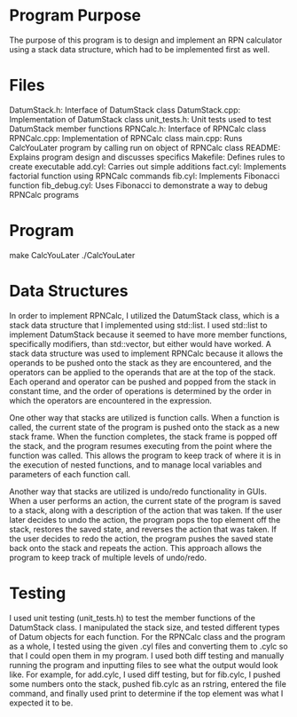 # Program Purpose
The purpose of this program is to design and implement an RPN calculator
using a stack data structure, which had to be implemented first as well.

# Files
DatumStack.h: Interface of DatumStack class
DatumStack.cpp: Implementation of DatumStack class
unit_tests.h: Unit tests used to test DatumStack member functions
RPNCalc.h: Interface of RPNCalc class
RPNCalc.cpp: Implementation of RPNCalc class
main.cpp: Runs CalcYouLater program by calling run on object of RPNCalc class
README: Explains program design and discusses specifics
Makefile: Defines rules to create executable
add.cyl: Carries out simple additions
fact.cyl: Implements factorial function using RPNCalc commands
fib.cyl: Implements Fibonacci function
fib_debug.cyl: Uses Fibonacci to demonstrate a way to debug RPNCalc programs

# Program
  make CalcYouLater
  ./CalcYouLater

# Data Structures
In order to implement RPNCalc, I utilized the DatumStack class, which is a
stack data structure that I implemented using std::list. I used std::list
to implement DatumStack because it seemed to have more member functions,
specifically modifiers, than std::vector, but either would have worked. A
stack data structure was used to implement RPNCalc because it allows the
operands to be pushed onto the stack as they are encountered, and the
operators can be applied to the operands that are at the top of the stack.
Each operand and operator can be pushed and popped from the stack in constant
time, and the order of operations is determined by the order in which the
operators are encountered in the expression.

One other way that stacks are utilized is function calls. When a function is
called, the current state of the program is pushed onto the stack as a new
stack frame. When the function completes, the stack frame is popped off the
stack, and the program resumes executing from the point where the function
was called. This allows the program to keep track of where it is in the
execution of nested functions, and to manage local variables and parameters
of each function call.

Another way that stacks are utilized is undo/redo functionality in GUIs. When
a user performs an action, the current state of the program is saved to a
stack, along with a description of the action that was taken. If the user
later decides to undo the action, the program pops the top element off the
stack, restores the saved state, and reverses the action that was taken. If
the user decides to redo the action, the program pushes the saved state back
onto the stack and repeats the action. This approach allows the program to
keep track of multiple levels of undo/redo.

# Testing
I used unit testing (unit_tests.h) to test the member functions of the
DatumStack class. I manipulated the stack size, and tested different types
of Datum objects for each function. For the RPNCalc class and the program as
a whole, I tested using the given .cyl files and converting them to .cylc so
that I could open them in my program. I used both diff testing and manually
running the program and inputting files to see what the output would look
like. For example, for add.cylc, I used diff testing, but for fib.cylc, I
pushed some numbers onto the stack, pushed fib.cylc as an rstring, entered
the file command, and finally used print to determine if the top element was
what I expected it to be.
